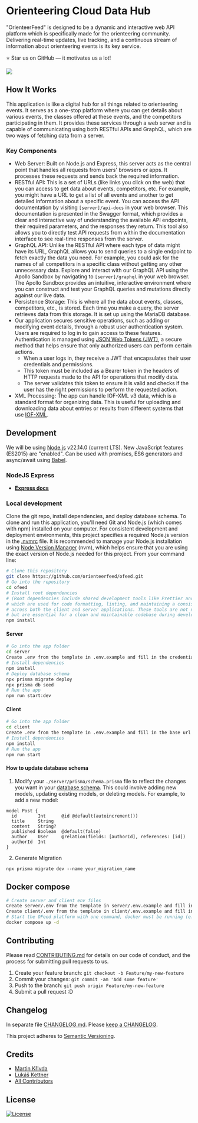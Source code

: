# Orienteering Cloud Data Hub

"OrienteerFeed" is designed to be a dynamic and interactive web API platform which is specifically made for the orienteering community. Delivering real-time updates, live tracking, and a continuous stream of information about orienteering events is its key service.

⭐ Star us on GitHub — it motivates us a lot!

[![](https://dcbadge.limes.pink/api/server/https://discord.gg/YWURC23tHZ)](https://discord.gg/YWURC23tHZ)

## How It Works

This application is like a digital hub for all things related to orienteering events. It serves as a one-stop platform where you can get details about various events, the classes offered at these events, and the competitors participating in them. It provides these services through a web server and is capable of communicating using both RESTful APIs and GraphQL, which are two ways of fetching data from a server.

### Key Components

- Web Server: Built on Node.js and Express, this server acts as the central point that handles all requests from users' browsers or apps. It processes these requests and sends back the required information.
- RESTful API: This is a set of URLs (like links you click on the web) that you can access to get data about events, competitors, etc. For example, you might have a URL to get a list of all events and another to get detailed information about a specific event. You can access the API documentation by visiting `[server]/api-docs` in your web browser. This documentation is presented in the Swagger format, which provides a clear and interactive way of understanding the available API endpoints, their required parameters, and the responses they return. This tool also allows you to directly test API requests from within the documentation interface to see real-time responses from the server.
- GraphQL API: Unlike the RESTful API where each type of data might have its URL, GraphQL allows you to send queries to a single endpoint to fetch exactly the data you need. For example, you could ask for the names of all competitors in a specific class without getting any other unnecessary data. Explore and interact with our GraphQL API using the Apollo Sandbox by navigating to `[server]/graphql` in your web browser. The Apollo Sandbox provides an intuitive, interactive environment where you can construct and test your GraphQL queries and mutations directly against our live data.
- Persistence Storage: This is where all the data about events, classes, competitors, etc., is stored. Each time you make a query, the server retrieves data from this storage. It is set up using the MariaDB database.
- Our application secures sensitive operations, such as adding or modifying event details, through a robust user authentication system. Users are required to log in to gain access to these features. Authentication is managed using [JSON Web Tokens (JWT)](https://jwt.io/), a secure method that helps ensure that only authorized users can perform certain actions.
  - When a user logs in, they receive a JWT that encapsulates their user credentials and permissions.
  - This token must be included as a Bearer token in the headers of HTTP requests made to the API for operations that modify data.
  - The server validates this token to ensure it is valid and checks if the user has the right permissions to perform the requested action.
- XML Processing: The app can handle IOF-XML v3 data, which is a standard format for organizing data. This is useful for uploading and downloading data about entries or results from different systems that use [IOF-XML](https://github.com/international-orienteering-federation/datastandard-v3).

## Development

We will be using [Node.js](https://nodejs.org/) v22.14.0 (current LTS).
New JavaScript features (ES2015) are "enabled". Can be used with promises, ES6 generators and async/await using [Babel](https://babeljs.io/).

### NodeJS Express

- **[Express docs](https://expressjs.com/en/starter/hello-world.html)**

### Local development

Clone the git repo, install dependencies, and deploy database schema.
To clone and run this application, you'll need Git and Node.js (which comes with npm) installed on your computer. For consistent development and deployment environments, this project specifies a required Node.js version in the [.nvmrc](./.nvmrc) file. It is recommended to manage your Node.js installation using [Node Version Manager](https://github.com/nvm-sh/nvm) (nvm), which helps ensure that you are using the exact version of Node.js needed for this project. From your command line:

```bash
# Clone this repository
git clone https://github.com/orienteerfeed/ofeed.git
# Go into the repository
cd ofeed
# Install root dependencies
# (Root dependencies include shared development tools like Prettier and ESLint,
# which are used for code formatting, linting, and maintaining a consistent code style
# across both the client and server applications. These tools are not needed in production
# but are essential for a clean and maintainable codebase during development.)
npm install
```

#### Server

```bash
# Go into the app folder
cd server
Create .env from the template in .env.example and fill in the credentials to your database and keys to 3rd party.
# Install dependencies
npm install
# Deploy database schema
npx prisma migrate deploy
npx prisma db seed
# Run the app
npm run start:dev
```

#### Client

```bash
# Go into the app folder
cd client
Create .env from the template in .env.example and fill in the base url for backend api service.
# Install dependencies
npm install
# Run the app
npm run start
```

#### How to update database schema

1. Modify your `./server/prisma/schema.prisma` file to reflect the changes you want in your [database schema](https://www.prisma.io/docs/orm/prisma-schema/data-model/models). This could involve adding new models, updating existing models, or deleting models. For example, to add a new model:

```
model Post {
  id        Int      @id @default(autoincrement())
  title     String
  content   String?
  published Boolean  @default(false)
  author    User     @relation(fields: [authorId], references: [id])
  authorId  Int
}
```

2. Generate Migration

```
npx prisma migrate dev --name your_migration_name
```

## Docker compose
```bash
# Create server and client env files
Create server/.env from the template in server/.env.example and fill in the credentials to your database and keys to 3rd party.
Create client/.env from the template in client/.env.example and fill in the base url for backend api service.
# Start the OFeed platform with one command, docker must be running (e.g. Docker Desktop)
docker compose up -d
```

## Contributing

Please read [CONTRIBUTING.md](./CONTRIBUTING.md) for details on our code of conduct, and the process for submitting pull requests to us.

1. Create your feature branch: `git checkout -b Feature/my-new-feature`
2. Commit your changes: `git commit -am 'Add some feature'`
3. Push to the branch: `git push origin Feature/my-new-feature`
4. Submit a pull request :D

## Changelog

In separate file [CHANGELOG.md](CHANGELOG.md). Please [keep a CHANGELOG](https://keepachangelog.com/).

This project adheres to [Semantic Versioning](https://semver.org/).

## Credits

- [Martin Křivda](https://github.com/martinkrivda)
- [Lukáš Kettner](https://github.com/lukaskett)
- [All Contributors](https://github.com/orienteerfeed/ofeed/graphs/contributors)

## License

[![License](https://img.shields.io/badge/license-GPLv3-blue.svg)](/LICENSE)
